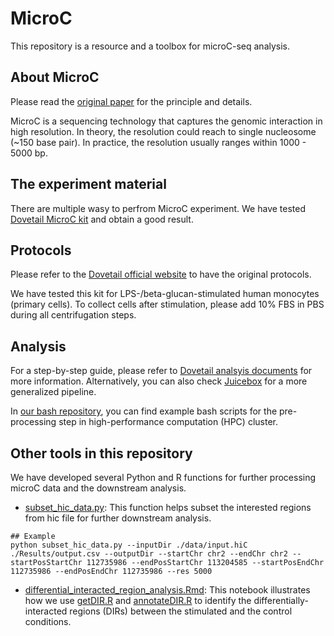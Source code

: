 # MicroC
This repository is a resource and a toolbox for microC-seq analysis.

## About MicroC
Please read the [original paper](https://www.sciencedirect.com/science/article/pii/S0092867415006388) for the principle and details.

MicroC is a sequencing technology that captures the genomic interaction in high resolution. In theory, the resolution could reach to single nucleosome (~150 base pair). In practice, the resolution usually ranges within 1000 - 5000 bp.

## The experiment material
There are multiple wasy to perfrom MicroC experiment. We have tested [Dovetail MicroC kit](https://cantatabio.com/dovetail-genomics/products/micro-c-sequencing/) and obtain a good result.

## Protocols
Please refer to the [Dovetail official website](https://cantatabio.com/dovetail-genomics/products/micro-c-sequencing/) to have the original protocols. 

We have tested this kit for LPS-/beta-glucan-stimulated human monocytes (primary cells). To collect cells after stimulation, please add 10% FBS in PBS during all centrifugation steps.

## Analysis
For a step-by-step guide, please refer to [Dovetail analsyis documents](https://micro-c.readthedocs.io/en/latest/) for more information. Alternatively, you can also check [Juicebox](https://github.com/aidenlab/Juicebox) for a more generalized pipeline.

In [our bash repository](./Bash), you can find example bash scripts for the pre-processing step in high-performance computation (HPC) cluster.

## Other tools in this repository
We have developed several Python and R functions for further processing microC data and the downstream analysis.

- [subset_hic_data.py](./Python/subset_hic_data.py): This function helps subset the interested regions from hic file for further downstream analysis.

```
## Example
python subset_hic_data.py --inputDir ./data/input.hiC ./Results/output.csv --outputDir --startChr chr2 --endChr chr2 --startPosStartChr 112735986 --endPosStartChr 113204585 --startPosEndChr 112735986 --endPosEndChr 112735986 --res 5000
```

- [differential_interacted_region_analysis.Rmd](): This notebook illustrates how we use [getDIR.R]() and [annotateDIR.R]() to identify the differentially-interacted regions (DIRs) between the stimulated and the control conditions.


